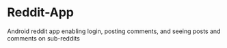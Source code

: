 # Reddit-App
Android reddit app enabling login, posting comments, and seeing posts and comments on sub-reddits
